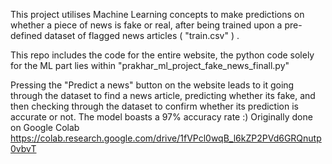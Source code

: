 This project utilises Machine Learning concepts to make predictions on whether a piece of news is fake or real, after being trained upon a pre-defined dataset of flagged news articles ( "train.csv" ) .

This repo includes the code for the entire website, the python code solely for the ML part lies within "prakhar_ml_project_fake_news_finall.py"

Pressing the "Predict a news" button on the website leads to it going through the dataset to find a news article, predicting whether its fake, and then checking through the dataset to confirm whether its prediction is accurate or not. The model boasts a 97% accuracy rate :) Originally done on Google Colab     https://colab.research.google.com/drive/1fVPcl0wqB_l6kZP2PVd6GRQnutp0vbvT





